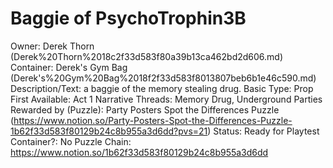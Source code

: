# Baggie of PsychoTrophin3B

Owner: Derek Thorn (Derek%20Thorn%2018c2f33d583f80a39b13ca462bd2d606.md)
Container: Derek's Gym Bag (Derek's%20Gym%20Bag%2018f2f33d583f8013807beb6b1e46c590.md)
Description/Text: a baggie of the memory stealing drug.
Basic Type: Prop
First Available: Act 1
Narrative Threads: Memory Drug, Underground Parties
Rewarded by (Puzzle): Party Posters Spot the Differences Puzzle (https://www.notion.so/Party-Posters-Spot-the-Differences-Puzzle-1b62f33d583f80129b24c8b955a3d6dd?pvs=21)
Status: Ready for Playtest
Container?: No
Puzzle Chain: https://www.notion.so/1b62f33d583f80129b24c8b955a3d6dd